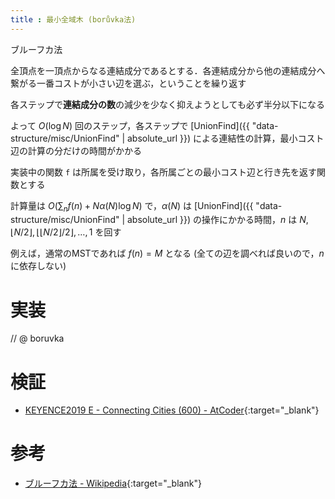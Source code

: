 ```yaml
---
title : 最小全域木 (borůvka法)
---
```


ブルーフカ法

全頂点を一頂点からなる連結成分であるとする．各連結成分から他の連結成分へ繋がる一番コストが小さい辺を選ぶ，ということを繰り返す

各ステップで**連結成分の数**の減少を少なく抑えようとしても必ず半分以下になる

よって $O(\log N)$ 回のステップ，各ステップで [UnionFind]({{ "data-structure/misc/UnionFind" | absolute_url }}) による連結性の計算，最小コスト辺の計算の分だけの時間がかかる

実装中の関数 `f` は所属を受け取り，各所属ごとの最小コスト辺と行き先を返す関数とする

計算量は $O(\sum_n f(n) + N \alpha (N) \log N)$ で，$\alpha (N)$ は [UnionFind]({{ "data-structure/misc/UnionFind" | absolute_url }}) の操作にかかる時間，$n$ は $N, \lfloor N/2 \rfloor, \lfloor \lfloor N/2 \rfloor /2 \rfloor, \dots, 1$ を回す

例えば，通常のMSTであれば $f(n) = M$ となる (全ての辺を調べれば良いので，$n$に依存しない)

# 実装

// @ boruvka

# 検証

* [KEYENCE2019 E - Connecting Cities (600) - AtCoder](https://atcoder.jp/contests/keyence2019/submissions/4012572){:target="_blank"}<!--_-->

# 参考

* [ブルーフカ法 - Wikipedia](https://ja.wikipedia.org/wiki/ブルーフカ法){:target="_blank"}<!--_-->

